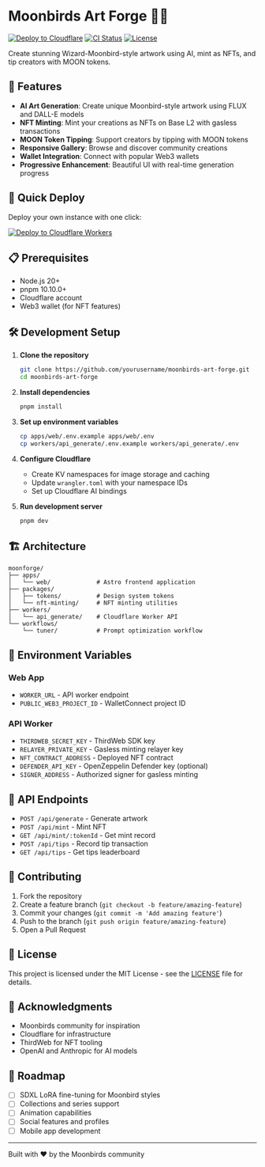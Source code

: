 # Moonbirds Art Forge 🎨🦉

[![Deploy to Cloudflare](https://deploy.workers.cloudflare.com/button)](https://deploy.workers.cloudflare.com/?url=https://github.com/yourusername/moonbirds-art-forge)
[![CI Status](https://github.com/yourusername/moonbirds-art-forge/workflows/CI/badge.svg)](https://github.com/yourusername/moonbirds-art-forge/actions)
[![License](https://img.shields.io/badge/license-MIT-blue.svg)](LICENSE)

Create stunning Wizard-Moonbird-style artwork using AI, mint as NFTs, and tip creators with MOON tokens.

## 🌟 Features

- **AI Art Generation**: Create unique Moonbird-style artwork using FLUX and DALL-E models
- **NFT Minting**: Mint your creations as NFTs on Base L2 with gasless transactions
- **MOON Token Tipping**: Support creators by tipping with MOON tokens
- **Responsive Gallery**: Browse and discover community creations
- **Wallet Integration**: Connect with popular Web3 wallets
- **Progressive Enhancement**: Beautiful UI with real-time generation progress

## 🚀 Quick Deploy

Deploy your own instance with one click:

[![Deploy to Cloudflare Workers](https://deploy.workers.cloudflare.com/button)](https://deploy.workers.cloudflare.com/?url=https://github.com/yourusername/moonbirds-art-forge)

## 📋 Prerequisites

- Node.js 20+
- pnpm 10.10.0+
- Cloudflare account
- Web3 wallet (for NFT features)

## 🛠️ Development Setup

1. **Clone the repository**
   ```bash
   git clone https://github.com/yourusername/moonbirds-art-forge.git
   cd moonbirds-art-forge
   ```

2. **Install dependencies**
   ```bash
   pnpm install
   ```

3. **Set up environment variables**
   ```bash
   cp apps/web/.env.example apps/web/.env
   cp workers/api_generate/.env.example workers/api_generate/.env
   ```

4. **Configure Cloudflare**
   - Create KV namespaces for image storage and caching
   - Update `wrangler.toml` with your namespace IDs
   - Set up Cloudflare AI bindings

5. **Run development server**
   ```bash
   pnpm dev
   ```

## 🏗️ Architecture

```
moonforge/
├── apps/
│   └── web/             # Astro frontend application
├── packages/
│   ├── tokens/          # Design system tokens
│   └── nft-minting/     # NFT minting utilities
├── workers/
│   └── api_generate/    # Cloudflare Worker API
└── workflows/
    └── tuner/           # Prompt optimization workflow
```

## 🔑 Environment Variables

### Web App
- `WORKER_URL` - API worker endpoint
- `PUBLIC_WEB3_PROJECT_ID` - WalletConnect project ID

### API Worker
- `THIRDWEB_SECRET_KEY` - ThirdWeb SDK key
- `RELAYER_PRIVATE_KEY` - Gasless minting relayer key
- `NFT_CONTRACT_ADDRESS` - Deployed NFT contract
- `DEFENDER_API_KEY` - OpenZeppelin Defender key (optional)
- `SIGNER_ADDRESS` - Authorized signer for gasless minting

## 📝 API Endpoints

- `POST /api/generate` - Generate artwork
- `POST /api/mint` - Mint NFT
- `GET /api/mint/:tokenId` - Get mint record
- `POST /api/tips` - Record tip transaction
- `GET /api/tips` - Get tips leaderboard

## 🤝 Contributing

1. Fork the repository
2. Create a feature branch (`git checkout -b feature/amazing-feature`)
3. Commit your changes (`git commit -m 'Add amazing feature'`)
4. Push to the branch (`git push origin feature/amazing-feature`)
5. Open a Pull Request

## 📜 License

This project is licensed under the MIT License - see the [LICENSE](LICENSE) file for details.

## 🙏 Acknowledgments

- Moonbirds community for inspiration
- Cloudflare for infrastructure
- ThirdWeb for NFT tooling
- OpenAI and Anthropic for AI models

## 🚧 Roadmap

- [ ] SDXL LoRA fine-tuning for Moonbird styles
- [ ] Collections and series support
- [ ] Animation capabilities
- [ ] Social features and profiles
- [ ] Mobile app development

---

Built with ❤️ by the Moonbirds community